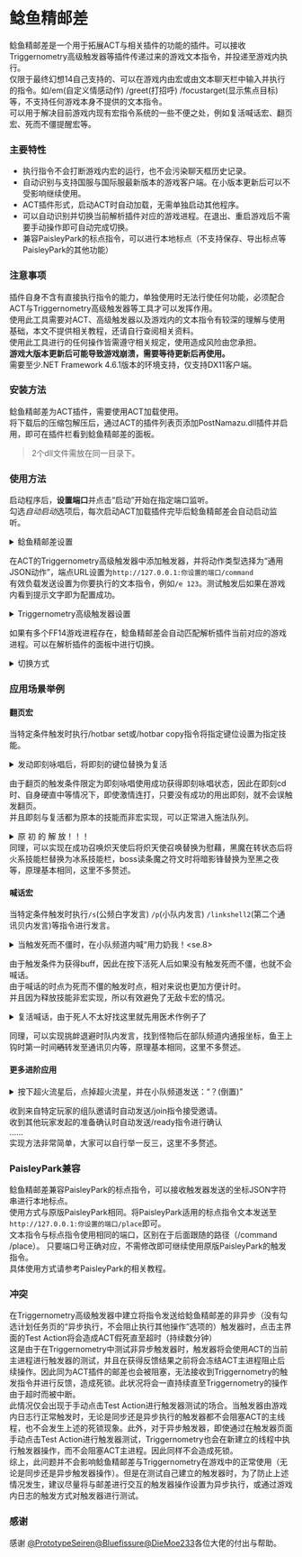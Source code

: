 # 鲶鱼精邮差

鲶鱼精邮差是一个用于拓展ACT与相关插件的功能的插件。可以接收Triggernometry高级触发器等插件传递过来的游戏文本指令，并投递至游戏内执行。  
仅限于最终幻想14自己支持的、可以在游戏内由宏或由文本聊天栏中输入并执行的指令。如/em(自定义情感动作) /greet(打招呼) /focustarget(显示焦点目标)等，不支持任何游戏本身不提供的文本指令。  
可以用于解决目前游戏内现有宏指令系统的一些不便之处，例如复活喊话宏、翻页宏、死而不僵提醒宏等。

### 主要特性
- 执行指令不会打断游戏内宏的运行，也不会污染聊天框历史记录。
- 自动识别与支持国服与国际服最新版本的游戏客户端。在小版本更新后可以不受影响继续使用。
- ACT插件形式，启动ACT时自动加载，无需单独启动其他程序。
- 可以自动识别并切换当前解析插件对应的游戏进程。在退出、重启游戏后不需要手动操作即可自动完成切换。
- 兼容PaisleyPark的标点指令，可以进行本地标点（不支持保存、导出标点等PaisleyPark的其他功能）

### 注意事项

插件自身不含有直接执行指令的能力，单独使用时无法行使任何功能，必须配合ACT与Triggernometry高级触发器等工具才可以发挥作用。  
使用此工具需要对ACT、高级触发器以及游戏内的文本指令有较深的理解与使用基础，本文不提供相关教程，还请自行查阅相关资料。  
使用此工具进行的任何操作皆需遵守相关规定，使用造成风险由您承担。  
**游戏大版本更新后可能导致游戏崩溃，需要等待更新后再使用。**  
需要至少.NET Framework 4.6.1版本的环境支持，仅支持DX11客户端。

### 安装方法
鲶鱼精邮差为ACT插件，需要使用ACT加载使用。  
将下载后的压缩包解压后，通过ACT的插件列表页添加PostNamazu.dll插件并启用，即可在插件栏看到鲶鱼精邮差的面板。  
> 2个dll文件需放在同一目录下。

### 使用方法
启动程序后，**设置端口**并点击“启动”开始在指定端口监听。  
勾选*自动启动*选项后，每次启动ACT加载插件完毕后鲶鱼精邮差会自动启动监听。  
<details>
<summary>鲶鱼精邮差设置</summary>
<img width="600" src="https://github.com/Natsukage/Assets/blob/main/PostNamazu/images/%E9%B2%B6%E9%B1%BC%E7%B2%BE%E8%AE%BE%E7%BD%AE1.png"/>
</details>  

在ACT的Triggernometry高级触发器中添加触发器，并将动作类型选择为“通用JSON动作”，端点URL设置为`http://127.0.0.1:你设置的端口/command`  
有效负载发送设置为你要执行的文本指令，例如`/e 123`。测试触发后如果在游戏内看到提示文字即为配置成功。  
<details>
<summary>Triggernometry高级触发器设置</summary>
<img width="600" src="https://github.com/Natsukage/Assets/blob/main/PostNamazu/images/%E9%AB%98%E7%BA%A7%E8%A7%A6%E5%8F%91%E5%99%A8%E8%AE%BE%E7%BD%AE.png"/>
</details>  

如果有多个FF14游戏进程存在，鲶鱼精邮差会自动匹配解析插件当前对应的游戏进程。可以在解析插件的面板中进行切换。
<details>
<summary>切换方式</summary>
<img width="600" src="https://github.com/Natsukage/Assets/blob/main/PostNamazu/images/%E9%B2%B6%E9%B1%BC%E7%B2%BE%E8%AE%BE%E7%BD%AE2.png"/>
</details>

### 应用场景举例
#### 翻页宏
当特定条件触发时执行/hotbar set或/hotbar copy指令将指定键位设置为指定技能。

<details>
<summary>发动即刻咏唱后，将即刻的键位替换为复活</summary>
<img width="600" src="https://github.com/Natsukage/Assets/blob/main/PostNamazu/images/%E5%8D%B3%E5%88%BB.gif"/>
</details>

由于翻页的触发条件限定为即刻咏唱使用成功获得即刻咏唱状态，因此在即刻cd时、自身硬直中等情况下，即使激情连打，只要没有成功的用出即刻，就不会误触发翻页。  
并且即刻与复活都为原本的技能而非宏实现，可以正常进入施法队列。  

<details>
<summary>原 初 的 解 放！！！</summary>
<img width="600" src="https://github.com/Natsukage/Assets/blob/main/PostNamazu/images/%E9%94%AF%E7%88%861.png"/>
<img width="600" src="https://github.com/Natsukage/Assets/blob/main/PostNamazu/images/%E9%94%AF%E7%88%862.png"/>
</details>  
同理，可以实现在成功召唤炽天使后将炽天使召唤替换为慰藉，黑魔在转状态后将火系技能栏替换为冰系技能栏，boss读条魔之符文时将暗影锋替换为至黑之夜等，原理基本相同，这里不多赘述。


#### 喊话宏
当特定条件触发时执行`/s`(公频白字发言) `/p`(小队内发言) `/linkshell2`(第二个通讯贝内发言)等指令进行发言。  

<details>
<summary>当触发死而不僵时，在小队频道内喊“用力奶我！&lt;se.8&gt;</summary>
<img width="600" src="https://github.com/Natsukage/Assets/blob/main/PostNamazu/images/%E6%AD%BB%E8%80%8C%E4%B8%8D%E5%83%B5.gif"/>
</details>

由于触发条件为获得buff，因此在按下活死人后如果没有触发死而不僵，也就不会喊话。  
由于喊话的时点为死而不僵的触发时点，相对来说也更加方便计时。  
并且因为释放技能非宏实现，所以有效避免了无敌卡宏的情况。  

<details>
<summary>复活喊话，由于死人不太好找这里就先用医术作例子了</summary>
<img width="600" src="https://github.com/Natsukage/Assets/blob/main/PostNamazu/images/%E6%8A%80%E8%83%BD%E5%96%8A%E8%AF%9D%E6%8F%90%E7%A4%BA1.png"/>
</details>

同理，可以实现挑衅退避时队内发言，找到怪物后在部队频道内通报坐标，鱼王上钩时第一时间~~晒~~转发至通讯贝内等，原理基本相同，这里不多赘述。

#### 更多进阶应用
<details>
<summary>按下超火流星后，点掉超火流星，并在小队频道发送：“？(倒置)”</summary>
<img width="600" src="https://github.com/Natsukage/Assets/blob/main/PostNamazu/images/%E8%B6%85%E7%81%AB%E6%B5%81%E6%98%9F1.png"/>
<img width="600" src="https://github.com/Natsukage/Assets/blob/main/PostNamazu/images/%E8%B6%85%E7%81%AB%E6%B5%81%E6%98%9F2.png"/>
</details>

收到来自特定玩家的组队邀请时自动发送/join指令接受邀请。  
收到其他玩家发起的准备确认时自动发送/ready指令进行确认  
……  
实现方法非常简单，大家可以自行举一反三，这里不多赘述。

### PaisleyPark兼容
鲶鱼精邮差兼容PaisleyPark的标点指令，可以接收触发器发送的坐标JSON字符串进行本地标点。  
使用方式与原版PaisleyPark相同。将PaisleyPark适用的标点指令文本发送至`http://127.0.0.1:你设置的端口/place`即可。  
文本指令与标点指令使用相同的端口，区别在于后面跟随的路径（/command /place）。
只要端口号正确对应，不需修改即可继续使用原版PaisleyPark的触发指令。  
具体使用方式请参考PaisleyPark的相关教程。

### 冲突
在Triggernometry高级触发器中建立将指令发送给鲶鱼精邮差的非异步（没有勾选计划任务页的“异步执行，不会阻止执行其他操作”选项的）触发器时，点击主界面的Test Action将会造成ACT假死直至超时（持续数分钟）  
这是由于在Triggernometry中测试非异步触发器时，触发器将会使用ACT的当前主进程进行触发器的测试，并且在获得反馈结果之前将会冻结ACT主进程阻止后续操作。因此同为ACT插件的邮差也会被阻塞，无法接收到Triggernometry的触发指令并进行反馈，造成死锁。此状况将会一直持续直至Triggernometry的操作由于超时而被中断。  
此情况仅会出现于手动点击Test Action进行触发器测试的场合。当触发器由游戏内日志行正常触发时，无论是同步还是异步执行的触发器都不会阻塞ACT的主线程，也不会发生上述的死锁现象。此外，对于异步触发器，即使通过在触发器页面手动点击Test Action进行触发器测试，Triggernometry也会在新建立的线程中执行触发器操作，而不会阻塞ACT主进程。因此同样不会造成死锁。  
综上，此问题并不会影响鲶鱼精邮差与Triggernometry在游戏中的正常使用（无论是同步还是异步触发器操作）。但是在测试自己建立的触发器时，为了防止上述情况发生，建议尽量将与邮差进行交互的触发器操作设置为异步执行，或通过游戏内日志的触发方式对触发器进行测试。

### 感谢
感谢 [@PrototypeSeiren](https://github.com/PrototypeSeiren)[@Bluefissure](https://github.com/Bluefissure)[@DieMoe233](https://github.com/DieMoe233)各位大佬的付出与帮助。  
